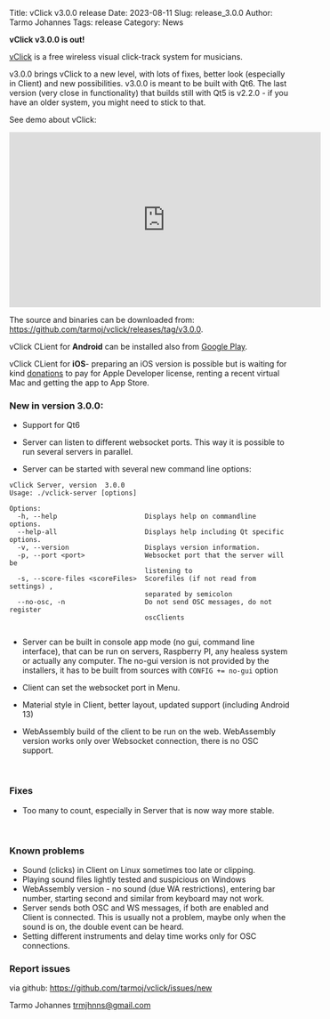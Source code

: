 Title: vClick v3.0.0 release
Date: 2023-08-11
Slug: release_3.0.0
Author: Tarmo Johannes
Tags: release
Category: News


**vClick  v3.0.0 is out!** 

    
[vClick](pages/about.html) is a free wireless visual click-track system for musicians.   


v3.0.0 brings vClick to a new level, with lots of fixes, better look (especially in Client) and new possibilities. v3.0.0 is meant to be built with Qt6. The last version (very close in functionality) that builds still with Qt5 is v2.2.0 - if you have an older system, you might need to stick to that.

See demo about vClick:

<iframe width="560" height="315" src="https://www.youtube.com/embed/pdnaTG0Tk3U" frameborder="0" allow="accelerometer; autoplay; encrypted-media; gyroscope; picture-in-picture" allowfullscreen></iframe>


The source and binaries can be downloaded from: <https://github.com/tarmoj/vclick/releases/tag/v3.0.0>.


vClick CLient for **Android** can be installed also from [Google Play](https://play.google.com/store/apps/details?id=org.vclick.client2).

vClick CLient for **iOS**- preparing an iOS version is possible but is waiting for kind [donations](https://www.paypal.com/paypalme/tarmojohannes) to pay for Apple Developer license, renting a recent virtual Mac and getting the app to App Store.



### New in version 3.0.0:

* Support for Qt6

* Server can listen to different websocket ports. This way it is possible to run several servers in parallel. 

* Server can be started with several new command line options:

```
vClick Server, version  3.0.0
Usage: ./vclick-server [options]

Options:
  -h, --help                      Displays help on commandline options.
  --help-all                      Displays help including Qt specific options.
  -v, --version                   Displays version information.
  -p, --port <port>               Websocket port that the server will be
                                  listening to
  -s, --score-files <scoreFiles>  Scorefiles (if not read from settings) ,
                                  separated by semicolon
  --no-osc, -n                    Do not send OSC messages, do not register
                                  oscClients


```

* Server can be built in console app mode (no gui, command line interface), that can be run on servers, Raspberry PI, any healess system or actually any computer. The no-gui version is not provided by the installers, it has to be built from sources with `CONFIG += no-gui` option 


* Client can set the websocket port in Menu.

* Material style in Client, better layout, updated support (including Android 13)

* WebAssembly build of the client to be run on the web. WebAssembly version works only over Websocket connection, there is no OSC support.



<br>


### Fixes

* Too many to count, especially in Server that is now way more stable.

<br>

### Known problems

* Sound (clicks) in Client on Linux sometimes too late or clipping.
* Playing sound files lightly tested and suspicious on Windows
* WebAssembly version - no sound (due WA restrictions), entering bar number, starting second and similar from keyboard may not work.
* Server sends both OSC and WS messages, if both are enabled and Client is connected. This is usually not a problem, maybe only when the sound is on, the double event can be heard.
* Setting different instruments  and delay time works only for OSC connections.



### Report issues

via github: <https://github.com/tarmoj/vclick/issues/new>



Tarmo Johannes <trmjhnns@gmail.com>

